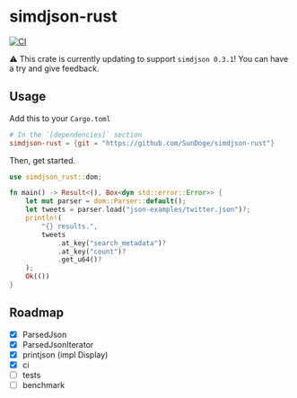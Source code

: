 # simdjson-rust

[![CI](https://github.com/SunDoge/simdjson-rust/actions/workflows/CI.yml/badge.svg)](https://github.com/SunDoge/simdjson-rust/actions/workflows/CI.yml)

⚠ This crate is currently updating to support `simdjson 0.3.1`! You can have a try and give feedback.

## Usage

Add this to your `Cargo.toml`

```toml
# In the `[dependencies]` section
simdjson-rust = {git = "https://github.com/SunDoge/simdjson-rust"}
```

Then, get started.

```rust
use simdjson_rust::dom;

fn main() -> Result<(), Box<dyn std::error::Error>> {
    let mut parser = dom::Parser::default();
    let tweets = parser.load("json-examples/twitter.json")?;
    println!(
        "{} results.",
        tweets
            .at_key("search_metadata")?
            .at_key("count")?
            .get_u64()?
    );
    Ok(())
}
```

## Roadmap

- [x] ParsedJson
- [x] ParsedJsonIterator
- [x] printjson (impl Display)
- [x] ci
- [ ] tests
- [ ] benchmark